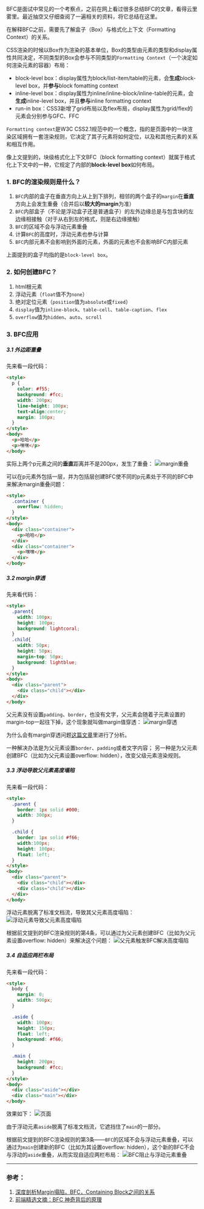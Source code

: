 BFC是面试中常见的一个考察点，之前在网上看过很多总结BFC的文章，看得云里雾里。最近抽空又仔细查阅了一遍相关的资料，将它总结在这里。

在解释BFC之前，需要先了解盒子（Box）与格式化上下文（Formatting Context）的关系。

CSS渲染的时候以Box作为渲染的基本单位，Box的类型由元素的类型和display属性共同决定，不同类型的Box会参与不同类型的`Formatting Context`（一个决定如何渲染元素的容器）布局：
- block-level box：display属性为block/list-item/table的元素，会**生成**block-level box，并**参与**block fomatting context
- inline-level box：display属性为inline/inline-block/inline-table的元素，会**生成**inline-level box，并且**参与**inline formatting context
- run-in box：CSS3新增了grid布局以及flex布局，display属性为grid/flex的元素会分别参与GFC、FFC

`Formatting context`是W3C CSS2.1规范中的一个概念，指的是页面中的一块渲染区域拥有一套渲染规则，它决定了其子元素将如何定位，以及和其他元素的关系和相互作用。

像上文提到的，块级格式化上下文BFC（block formatting context）就属于格式化上下文中的一种，它规定了内部的**block-level box**如何布局。

### 1. BFC的渲染规则是什么？
1. `BFC`内部的盒子在垂直方向上从上到下排列，相邻的两个盒子的`margin`在**垂直**方向上会发生重叠（合并后以**较大的margin**为准）
2. `BFC`内部盒子（不论是浮动盒子还是普通盒子）的左外边缘总是与包含块的左边缘相接触（对于从右到左的格式，则是右边缘接触）
3. `BFC`的区域不会与浮动元素重叠
4. 计算`BFC`的高度时，浮动元素也参与计算
5. `BFC`内部元素不会影响到外面的元素，外面的元素也不会影响BFC内部元素


上面提到的盒子均指的是`block-level box`。

### 2. 如何创建BFC？
1. html根元素
2. 浮动元素（`float`值不为`none`）
3. 绝对定位元素（`position`值为`absolute`或`fixed`）
4. `display`值为`inline-block`、`table-cell`、`table-caption`、`flex`
5. `overflow`值为`hidden`、`auto`、`scroll`

### 3. BFC应用
##### 3.1 外边距重叠
先来看一段代码：
```html
<style>
  p {
    color: #f55;
    background: #fcc;
    width: 200px;
    line-height: 100px;
    text-align:center;
    margin: 100px;
  }
</style>
<body>
  <p>哈哈</p>
  <p>嘿嘿</p>
</body>
```

实际上两个p元素之间的**垂直**距离并不是200px，发生了重叠：
![margin重叠](https://img.imgdb.cn/item/602e9951e7e43a13c6115d07.jpg)

可以在p元素外包括一层，并为包括层创建BFC使不同的p元素处于不同的BFC中来解决margin重叠问题：
```html
<style>
  .container {
    overflow: hidden;
  }
</style>
<body>
  <div class="container">
    <p>哈哈</p>
  </div>
  <div class="container">
    <p>嘿嘿</p>
  </div>
</body>
```

##### 3.2 margin穿透
先来看代码：
```html
<style>
  .parent{
    width: 100px;
    height: 100px;
    background: lightcoral;
  }
  .child{
    width: 50px;
    height: 50px;
    margin-top: 50px;
    background: lightblue;
  }
</style>
<body>
  <div class="parent">
    <div class="child"></div>
  </div>
</body>
```

父元素没有设置`padding`、`border`，也没有文字，父元素会随着子元素设置的margin-top一起往下掉，这个现象就叫做margin值穿透：
![margin穿透](https://img.imgdb.cn/item/602eb91be7e43a13c61e5b17.jpg)

为什么会有margin穿透问题[这篇文章](https://zhuanlan.zhihu.com/p/30168984)里进行了分析。

一种解决办法是为父元素设置`border`、`padding`或者文字内容；
另一种是为父元素创建BFC（比如为父元素设置overflow: hidden），改变父级元素渲染规则。

##### 3.3 浮动导致父元素高度塌陷
先来看一段代码：
```html
<style>
  .parent {
    border: 1px solid #000;
    width: 300px;
  }

  .child {
    border: 1px solid #f66;
    width:100px;
    height: 100px;
    float: left;
  }
</style>
<body>
  <div class="parent">
    <div class="child"></div>
    <div class="child"></div>
  </div>
</body>
```

浮动元素脱离了标准文档流，导致其父元素高度塌陷：
![浮动元素导致父元素高度塌陷](https://img.imgdb.cn/item/602e91c8e7e43a13c60e2c6c.jpg)

根据前文提到的BFC渲染规则的第4条，可以通过为父元素创建BFC（比如为父元素设置overflow: hidden）来解决这个问题：
![父元素触发BFC解决高度塌陷](https://img.imgdb.cn/item/602e932ce7e43a13c60ecbf6.jpg)

##### 3.4 自适应两栏布局
先来看一段代码：
```html
<style>
  body {
    margin: 0;
    width: 500px;
  }

  .aside {
    width: 100px;
    height: 150px;
    float: left;
    background: #f66;
  }

  .main {
    height: 200px;
    background: #fcc;
  }
</style>
<body>
  <div class="aside"></div>
  <div class="main"></div>
</body>
```

效果如下：
![页面](https://img.imgdb.cn/item/602e88dee7e43a13c60a90c6.jpg)

由于浮动元素`aside`脱离了标准文档流，它遮挡住了`main`的一部分。

根据前文提到的BFC渲染规则的第3条——`BFC`的区域不会与浮动元素重叠，可以通过为`main`创建新的BFC（比如为其设置overflow: hidden），这个新的BFC不会与浮动的`aside`重叠，从而实现自适应两栏布局：
![BFC阻止与浮动元素重叠](https://img.imgdb.cn/item/602e8b66e7e43a13c60b925b.jpg)

___
### 参考：
1. [深度剖析Margin塌陷，BFC，Containing Block之间的关系](https://zhuanlan.zhihu.com/p/30168984)
2. [前端精选文摘：BFC 神奇背后的原理](https://www.cnblogs.com/lhb25/p/inside-block-formatting-ontext.html#!comments)
